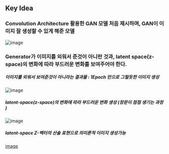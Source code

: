 ## Key Idea
### Convolution Architecture 활용한 GAN 모델 처음 제시하며, GAN이 이미지 잘 생성할 수 있게 해준 모델
![image](https://user-images.githubusercontent.com/98244339/171778193-eb28b13c-83ab-43a3-b8a3-133584ed7d6c.png)

### Generator가 이미지를 외워서 준것이 아니란 것과, latent space(z-space)의 변화에 따라 부드러운 변화를 보여주어야 한다.
##### 이미지를 외워서 보여준것이 아니라는 결과물 : 1Epoch 만으로 그럴듯한 이미지 생성 </br>
![image](https://user-images.githubusercontent.com/98244339/171778464-50844150-7921-42e2-bc79-e4b961a122d7.png)

##### latent-space(z-space)의 변화에 따라 부드러운 변화 생성 (창문이 점점 생기는 과정 ) </br>
![image](https://user-images.githubusercontent.com/98244339/171778557-0bc7c3ba-23f2-4174-b1db-fd7516193b8e.png)

##### latent-space Z-벡터의 산술 표현으로 의미론적 이미지 생성가능 </br>
[image](https://user-images.githubusercontent.com/98244339/171778764-0b7e11f8-4545-4b92-a647-c3fce8dd3d82.png)


